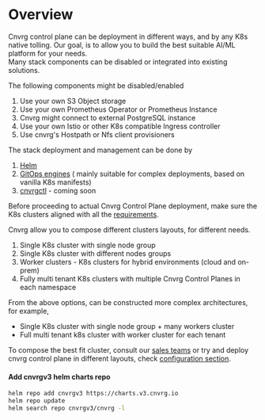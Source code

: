 # Overview
Cnvrg control plane can be deployment in different ways, 
and by any K8s native tolling. 
Our goal, is to allow you to build the best suitable AI/ML platform for your needs.  
Many stack components can be disabled or integrated into existing solutions. 

The following components might be disabled/enabled 
1. Use your own S3 Object storage  
2. Use your own Prometheus Operator or Prometheus Instance
3. Cnvrg might connect to external PostgreSQL instance 
4. Use your own Istio or other K8s compatible Ingress controller 
5. Use cnvrg's Hostpath or Nfs client provisioners

The stack deployment and management can be done by 
1. [Helm](https://helm.sh/docs/intro/install/) 
2. [GitOps engines](https://argoproj.github.io/argo-cd/) ( mainly suitable for complex deployments, based on vanilla K8s manifests)
3. [cnvrgctl](https://github.com/accessibleAI/cnvrgctl) - coming soon 

Before proceeding to actual Cnvrg Control Plane deployment, make sure the K8s clusters aligned with all the [requirements](/requirements.md).

Cnvrg allow you to compose different clusters layouts, for different needs.
1. Single K8s cluster with single node group
2. Single K8s cluster with different nodes groups  
3. Worker clusters - K8s clusters for hybrid environments (cloud and on-prem) 
4. Fully multi tenant K8s clusters with multiple Cnvrg Control Planes in each namespace

From the above options, can be constructed more complex architectures, for example, 
* Single K8s cluster with single node group + many workers cluster 
* Full multi tenant k8s cluster with worker cluster for each tenant

To compose the best fit cluster, consult our [sales teams](https://cnvrg.io/demo/) 
or try and deploy cnvrg control plane in different layouts, check [configuration section](/configuration.md).   

#### Add cnvrgv3 helm charts repo
```bash
helm repo add cnvrgv3 https://charts.v3.cnvrg.io
helm repo update 
helm search repo cnvrgv3/cnvrg -l
```